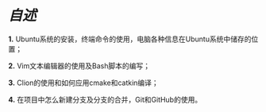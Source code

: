 # ***自述***
**1.** Ubuntu系统的安装，终端命令的使用，电脑各种信息在Ubuntu系统中储存的位置；

**2.** Vim文本编辑器的使用及Bash脚本的编写；

**3.** Clion的使用和如何应用cmake和catkin编译；

**4.** 在项目中怎么新建分支及分支的合并，Git和GitHub的使用。 
